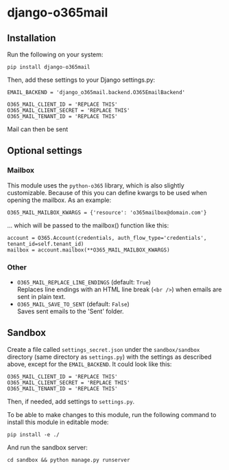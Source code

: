 # django-o365mail

## Installation
Run the following on your system:

    pip install django-o365mail

Then, add these settings to your Django settings.py:

    EMAIL_BACKEND = 'django_o365mail.backend.O365EmailBackend'

    O365_MAIL_CLIENT_ID = 'REPLACE THIS'
    O365_MAIL_CLIENT_SECRET = 'REPLACE THIS'
    O365_MAIL_TENANT_ID = 'REPLACE THIS'

Mail can then be sent 

## Optional settings

### Mailbox
This module uses the `python-o365` library, which is also slightly customizable. Because of this you can define kwargs to be used when opening the mailbox. As an example:

    O365_MAIL_MAILBOX_KWARGS = {'resource': 'o365mailbox@domain.com'}

... which will be passed to the mailbox() function like this:

    account = O365.Account(credentials, auth_flow_type='credentials', tenant_id=self.tenant_id)
    mailbox = account.mailbox(**O365_MAIL_MAILBOX_KWARGS)

### Other
- `O365_MAIL_REPLACE_LINE_ENDINGS` (default: `True`)  
  Replaces line endings with an HTML line break (`<br />`) when emails are sent in plain text.
- `O365_MAIL_SAVE_TO_SENT` (default: `False`)  
  Saves sent emails to the 'Sent' folder.


## Sandbox
Create a file called `settings_secret.json` under the `sandbox/sandbox` directory (same directory as `settings.py`) with the settings as described above, except for the `EMAIL_BACKEND`. It could look like this:

    O365_MAIL_CLIENT_ID = 'REPLACE THIS'
    O365_MAIL_CLIENT_SECRET = 'REPLACE THIS'
    O365_MAIL_TENANT_ID = 'REPLACE THIS'

Then, if needed, add settings to `settings.py`.

To be able to make changes to this module, run the following command to install this module in editable mode:

    pip install -e ./

And run the sandbox server:

    cd sandbox && python manage.py runserver

